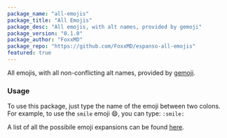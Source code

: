 ```yaml
---
package_name: "all-emojis"
package_title: "All Emojis"
package_desc: "All emojis, with alt names, provided by gemoji"
package_version: "0.1.0"
package_author: "FoxxMD"
package_repo: "https://github.com/FoxxMD/espanso-all-emojis"
featured: true
---
```

All emojis, with all non-conflicting alt names, provided by [gemoji](https://github.com/github/gemoji).

### Usage

To use this package, just type the name of the emoji between two colons. For example, to use the `smile`
emoji 😄, you can type: `:smile:`

A list of all the possibile emoji expansions can be found [here](https://www.webfx.com/tools/emoji-cheat-sheet/).
